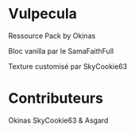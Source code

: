 # Vulpecula

Ressource Pack by Okinas

Bloc vanilla par le SamaFaithFull

Texture customisé par SkyCookie63

# Contributeurs 

Okinas SkyCookie63 & Asgard
